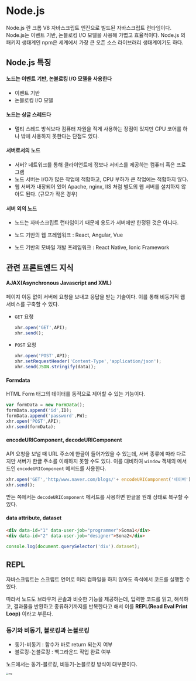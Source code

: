 # Node.js 

Node.js 란 크롬 V8 자바스크립트 엔진으로 빌드된 자바스크립트 런타임이다. Node.js는 이벤트 기반, 논블로킹 I/O 모델을 사용해 가볍고 효율적이다. Node.js 의 패키지 생태계인 npm은 세계에서 가장 큰 오픈 소스 라이브러리 생태계이기도 하다. 

## Node.js 특징

#### 노드는 이벤트 기반, 논블로킹 I/O 모델을 사용한다

- 이벤트 기반 
- 논블로킹 I/O 모델 

#### 노드는 싱글 스레드다

- 멀티 스레드 방식보다 컴퓨터 자원을 적게 사용하는 장점이 있지만 CPU 코어를 하나 밖에 사용하지 못한다는 단점도 있다. 

#### 서버로서의 노드

- 서버? 네트워크를 통해 클라이언트에 정보나 서비스를 제공하는 컴퓨터 혹은 프로그램 
- 노드 서버는 I/O가 많은 작업에 적합하고, CPU 부하가 큰 작업에는 적합하지 않다. 
- 웹 서버가 내장되어 있어 Apache, nginx, IIS 처럼 별도의 웹 서버를 설치하지 않아도 된다. (규모가 작은 경우)

#### 서버 외의 노드

- 노드는 자바스크립트 런타임이기 때문에 용도가 서버에만 한정된 것은 아니다. 

- 노드 기반의 웹 프레임워크 : React, Angular, Vue
- 노드 기반의 모바일 개발 프레임워크 : React Native, Ionic Framework



## 관련 프론트엔드 지식 

#### AJAX(Asynchronous Javascript and XML)

페이지 이동 없이 서버에 요청을 보내고 응답을 받는 기술이다. 이를 통해 비동기적 웹 서비스를 구축할 수 있다. 

- `GET` 요청

  ```js
  xhr.open('GET',API);
  xhr.send();
  ```

- `POST` 요청

  ```js
  xhr.open('POST',API);
  xhr.setRequestHeader('Content-Type','application/json');
  xhr.send(JSON.stringify(data));

#### Formdata

HTML Form 태그의 데이터를 동적으로 제어할 수 있는 기능이다.

```js
var formData = new FormData();
formData.append('id',ID);
formData.append('password',PW);
xhr.open('POST',API);
xhr.send(formData);
```

#### encodeURIComponent, decodeURIComponent

API 요청을 보낼 때 URL 주소에 한글이 들어가있을 수 있는데, 서버 종류에 따라 다르지만 서버가 한글 주소를 이해하지 못할 수도 있다. 이를 대비하여 `window` 객체의 메서드인 `encodeURIComponent` 메서드를 사용한다.

```js
xhr.open('GET','http/www.naver.com/blogs/'+ encodeURIComponent('네이버'));
xhr.send();
```

받는 쪽에서는 `decodeURIComponent` 메서드를 사용하면 한글을 원래 상태로 복구할 수 있다.

#### data attribute, dataset

```html
<div data-id="1" data-user-job="programmer">Sona1</div>
<div data-id="2" data-user-job="designer">Sona2</div>
```

```js
console.log(document.querySelector('div').dataset); 
```



## REPL

자바스크립트는 스크립트 언어로 미리 컴파일을 하지 않아도 즉석에서 코드를 실행할 수 있다.

따라서 노드도 브라우저 콘솔과 비슷한 기능을 제공하는데, 입력한 코드를 읽고, 해석하고, 결과물을 반환하고 종류하기까지를 반복한다고 해서 이를 **REPL(Read Eval Print Loop)** 이라고 부른다.



### 동기와 비동기, 블로킹과 논블로킹

- 동기-비동기 : 함수가 바로 return 되는지 여부
- 블로킹-논블로킹 : 백그라운드 작업 완료 여부

노드에서는 동기-블로킹, 비동기-논블로킹 방식이 대부분이다. 

<img src="https://blog.kakaocdn.net/dn/baIYNP/btq8gaAA1Og/R3tZR49TrbjKIXSw5qKih0/img.png" alt="img" style="zoom:40%;" /> 

